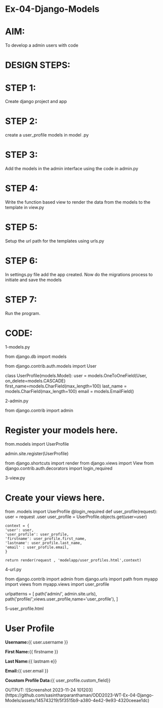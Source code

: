 # Ex-04-Django-Models
# AIM:
To develop a admin users with code

# DESIGN STEPS:
# STEP 1:
Create django project and app

# STEP 2:
create a user_profile models in model .py

# STEP 3:
Add the models in the admin interface using the code in admin.py

# STEP 4:
Write the function based view to render the data from the models to the template in view.py

# STEP 5:
Setup the url path for the templates using urls.py

# STEP 6:
In settings.py file add the app created. Now do the migrations process to initiate and save the models

# STEP 7:
Run the program.

# CODE:
1-models.py

from django.db import models

from django.contrib.auth.models import User 

class UserProfile(models.Model):
    user = models.OneToOneField(User, on_delete=models.CASCADE)
    first_name=models.CharField(max_length=100)
    last_name = models.CharField(max_length=100)
    email = models.EmailField()

2-admin.py

from django.contrib import admin

# Register your models here.
from.models import UserProfile

admin.site.register(UserProfile)

from django.shortcuts import render
from django.views import View
from django.contrib.auth.decorators import login_required

3-view.py

# Create your views here.
from .models import UserProfile
@login_required
def user_profile(request):
    user = request .user
    user_profile = UserProfile.objects.get(user=user)
    

    context = {
    'user': user,
    'user_profile': user_profile,
    'firstname': user_profile.first_name,
    'lastname': user_profile.last_name,
    'email' : user_profile.email,
    }

    return render(request , 'modelapp/user_profiles.html',context)

4-url.py

from django.contrib import admin
from django.urls import path 
from myapp import views
from myapp.views import user_profile

urlpatterns = [
    path('admin/', admin.site.urls),
    path('profile/',views.user_profile,name='user_profile'),
]

5-user_profile.html

<!DOCTYPE html>
<html>
<head>
    <title>User Profile</title>
</head>
<body>
    <h1>User Profile</h1>
    <p><strong>Username:</strong>{{ user.username }}</p>
    <p><strong>First Name:</strong>{{ firstname }}</p>
    <p><strong>Last Name:</strong>{{ lastnam e}}</p>
    <p><strong>Email:</strong>{{ user.email }}</p>
    <p><strong>Coustom Profile Data:</strong>{{ user_profile.custom_field}}</p>
    
</body>
</html>
OUTPUT:
![Screenshot 2023-11-24 101203](https://github.com/sasintharparanthaman/ODD2023-WT-Ex-04-Django-Models/assets/145743219/5f3515b9-a380-4e42-9e93-4320ceeae1dc)


